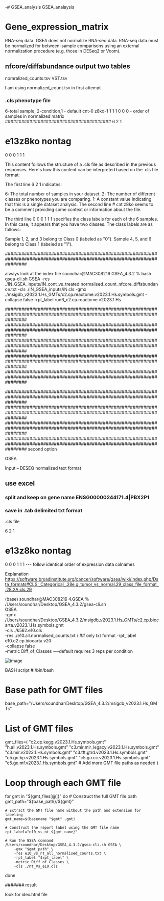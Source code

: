 -# GSEA_analysis
GSEA_analaysis

# Gene_expression_matrix
  RNA-seq data. 
  GSEA does not normalize RNA-seq data.
  RNA-seq data must be normalized for between-sample comparisons using an external normalization procedure (e.g. those in DESeq2 or Voom).


## nfcore/diffabundance output two tables 
nomralized_counts.tsv
VST.tsv 

I am using normalized_count.tsv in first attempt 


### .cls phenotype file 
6-total sample, 2-condition,1 - default 
cnt-0
z8ko-1
1 1 1 0 0 0 - order of samples in normalized matrix 
#######################################
6 2 1
# e13z8ko nontag
0 0 0 1 1 1


This content follows the structure of a .cls file as described in the previous responses. Here's how this content can be interpreted based on the .cls file format:

The first line 6 2 1 indicates:

6: The total number of samples in your dataset.
2: The number of different classes or phenotypes you are comparing.
1: A constant value indicating that this is a single dataset analysis.
The second line # cnt z8ko seems to be a comment providing some context or information about the file.

The third line 0 0 0 1 1 1 specifies the class labels for each of the 6 samples. In this case, it appears that you have two classes. The class labels are as follows:

Sample 1, 2, and 3 belong to Class 0 (labeled as "0").
Sample 4, 5, and 6 belong to Class 1 (labeled as "1").

########################################################################################################################

always look at the index file 
soundhar@MAC308219 GSEA_4.3.2 % bash gsea-cli.sh GSEA -res ./IN_GSEA_inputs/IN_cont_vs_treated.normalised_count_nfcore_diffabundance.txt -cls ./IN_GSEA_inputs/iN.cls -gmx ./msigdb_v2023.1.Hs_GMTs/c2.cp.reactome.v2023.1.Hs.symbols.gmt -collapse false -rpt_label run6_c2.cp.reactome.v2023.1.Hs

########################################################################################################################
########################################################################################################################
########################################################################################################################
########################################################################################################################
########################################################################################################################

########################################################################################################################
########################################################################################################################
########################################################################################################################
########################################################################################################################  second option

GSEA 

Input – DESEQ normalized  text format 
## use excel 
###  split and keep on gene name ENSG00000244171.4|PBX2P1
### save in .tab delimited txt format 

.cls file 

6 2 1
# e13z8ko nontag           
0 0 0 1 1 1                           --- follow identical order of expression data colnames

Explanation
https://software.broadinstitute.org/cancer/software/gsea/wiki/index.php/Data_formats#CLS:_Categorical_.28e.g_tumor_vs_normal.29_class_file_format_.28.2A.cls.29

 
(base) soundhar@MAC308219 4.GSEA % /Users/soundhar/Desktop/GSEA_4.3.2/gsea-cli.sh \
    GSEA \
    -gmx /Users/soundhar/Desktop/GSEA_4.3.2/msigdb_v2023.1.Hs_GMTs/c2.cp.biocarta.v2023.1.Hs.symbols.gmt \
    -cls ./k562.e10.cls \
    -res ./e10.all.normalised_counts.txt \  ## only txt format 
    -rpt_label e10.c2.cp.biocarta.v20 \
    -collapse false \
  -metric Diff_of_Classes ---default requires 3 reps per condition






![image](https://github.com/soundharramsay/GSEA_analysis/assets/32353704/701722fa-d59c-41d8-a571-ab67a079cd69)




BASH script 
#!/bin/bash

# Base path for GMT files
base_path="/Users/soundhar/Desktop/GSEA_4.3.2/msigdb_v2023.1.Hs_GMTs"

# List of GMT files
gmt_files=(
    "c2.cp.kegg.v2023.1.Hs.symbols.gmt"
    "h.all.v2023.1.Hs.symbols.gmt"
    "c3.mir.mir_legacy.v2023.1.Hs.symbols.gmt"
    "c3.mir.v2023.1.Hs.symbols.gmt"
    "c3.tft.gtrd.v2023.1.Hs.symbols.gmt"
    "c5.go.bp.v2023.1.Hs.symbols.gmt"
    "c5.go.cc.v2023.1.Hs.symbols.gmt"
    "c5.go.mf.v2023.1.Hs.symbols.gmt"
    # Add more GMT file paths as needed
)

# Loop through each GMT file
for gmt in "${gmt_files[@]}"
do
    # Construct the full GMT file path
    gmt_path="${base_path}/${gmt}"

    # Extract the GMT file name without the path and extension for labeling
    gmt_name=$(basename "$gmt" .gmt)

    # Construct the report label using the GMT file name
    rpt_label="e10_vs_nt_${gmt_name}"

    # Run the GSEA command
    /Users/soundhar/Desktop/GSEA_4.3.2/gsea-cli.sh GSEA \
        -gmx "$gmt_path" \
        -res e10_vs_nt_all_normalised_counts.txt \
        -rpt_label "$rpt_label" \
        -metric Diff_of_Classes \
        -cls ./nt_Vs_e10.cls
done

####### result 

look for idex.html file 
